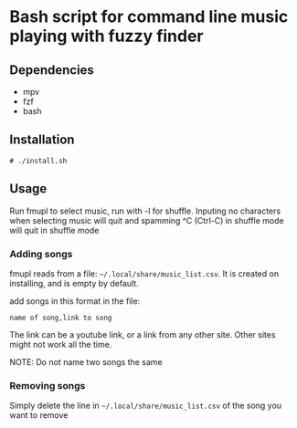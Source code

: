 # Bash script for command line music playing with fuzzy finder

## Dependencies
* mpv
* fzf
* bash

## Installation
`# ./install.sh`

## Usage
Run fmupl to select music, run with -l for shuffle. 
Inputing no characters when selecting music will quit and spamming ^C (Ctrl-C) in shuffle mode will quit in shuffle mode
### Adding songs
fmupl reads from a file:
`~/.local/share/music_list.csv`.
It is created on installing, and is empty by default.

add songs in this format in the file:

`name of song,link to song`

The link can be a youtube link, or a link from any other site.
Other sites might not work all the time.

NOTE: Do not name two songs the same
### Removing songs
Simply delete the line in `~/.local/share/music_list.csv` of the song you want to remove
